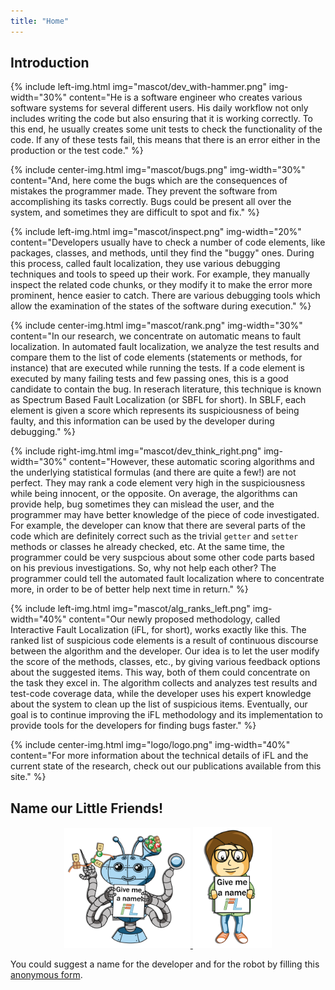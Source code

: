 ```yaml
---
title: "Home"
---
```

## Introduction

{% include left-img.html img="mascot/dev_with-hammer.png" img-width="30%"
content="He is a software engineer who creates various software systems for several different users. His daily workflow not only includes writing the code but also  ensuring that it is working correctly. To this end, he usually creates some unit tests to check the functionality of the code. If any of these tests fail, this means that there is an error either in the production or the test code." %}

{% include center-img.html img="mascot/bugs.png" img-width="30%"
content="And, here come the bugs which are the consequences of mistakes the programmer made. They prevent the software from accomplishing its tasks correctly. Bugs could be present all over the system, and sometimes they are difficult to spot and fix." %}

{% include left-img.html img="mascot/inspect.png" img-width="20%"
content="Developers usually have to check a number of code elements, like packages, classes, and methods, until they find the \"buggy\" ones. During this process, called fault localization, they use various debugging techniques and tools to speed up their work. For example, they manually inspect the related code chunks, or they modify it to make the error more prominent, hence easier to catch. There are various debugging tools which allow the examination of the states of the software during execution." %}

{% include center-img.html img="mascot/rank.png" img-width="30%"
content="In our research, we concentrate on automatic means to fault localization. In automated fault localization, we analyze the test results and compare them to the list of code elements (statements or methods, for instance) that are executed while running the tests. If a code element is executed by many failing tests and few passing ones, this is a good candidate to contain the bug. In reserach literature, this technique is known as Spectrum Based Fault Localization (or SBFL for short). In SBLF, each element is given a score which represents its suspiciousness of being faulty, and this information can be used by the developer during debugging." %}

{% include right-img.html img="mascot/dev_think_right.png" img-width="30%"
content="However, these automatic scoring algorithms and the underlying statistical formulas (and there are quite a few!) are not perfect. They may rank a code element very high in the suspiciousness while being innocent, or the opposite. On average, the algorithms can provide help, bug sometimes they can mislead the user, and the programmer may have better knowledge of the piece of code investigated. For example, the developer can know that there are several parts of the code which are definitely correct such as the trivial `getter` and `setter` methods or classes he already checked, etc. At the same time, the programmer could be very suspcious about some other code parts based on his previous investigations. So, why not help each other? The programmer could tell the automated fault localization where to concentrate more, in order to be of better help next time in return." %}

{% include left-img.html img="mascot/alg_ranks_left.png" img-width="40%"
content="Our newly proposed methodology, called Interactive Fault Localization (iFL, for short), works exactly like this. The ranked list of suspicious code elements is a result of continuous discourse between the algorithm and the developer. Our idea is to let the user modify the score of the methods, classes, etc., by giving various feedback options about the suggested items. This way, both of them could concentrate on the task they excel in. The algorithm collects and analyzes test results and test-code coverage data, while the developer uses his expert knowledge about the system to clean up the list of suspicious items. Eventually, our goal is to continue improving the iFL methodology and its implementation to provide tools for the developers for finding bugs faster." %}

{% include center-img.html img="logo/logo.png" img-width="40%"
content="For more information about the technical details of iFL and the current state of the research, check out our publications available from this site." %}

## Name our Little Friends!

<div style="text-align: center">
    <a href="https://forms.gle/eTGFVMDtrA6KprMT7"><img src="mascot/alg_sign.png" style="width: 40%; display: inline"/>
    <img src="mascot/dev_sign.png" style="width: 25%; display: inline"/></a>
</div>

You could suggest a name for the developer and for the robot by filling this [anonymous form](https://forms.gle/eTGFVMDtrA6KprMT7).
